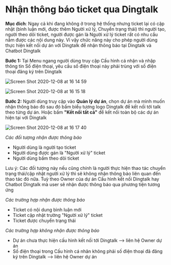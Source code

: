 # Nhận thông báo ticket qua Dingtalk

**Mục đích**: Ngay cả khi đang không ở trong hệ thống nhưng ticket lại có cập nhật \(bình luận mới, được thêm Người xử lý, Chuyển trạng thái\) thì người tạo, người theo dõi ticket, người được gán là Người xử lý ticket rất có nhu cầu nắm được các nội dung này. Vì vậy chức năng này cho phép người dùng thực hiện kết nối dự án với Dingtalk để nhận thông báo tại Dingtalk và Chatbot Dingtalk

**Bước 1:** Tại Menu ngang người dùng truy cập Cấu hình cá nhận và nhập thông tin Số điện thoại, yêu cầu số điện thoại này phải trùng với số điện thoại đăng ký trên Dingtalk

![Screen Shot 2020-12-08 at 16 14 59](https://user-images.githubusercontent.com/73808891/101463890-968ee680-3970-11eb-98e9-f8a3954882c5.png)

![Screen Shot 2020-12-08 at 16 15 18](https://user-images.githubusercontent.com/73808891/101463899-97c01380-3970-11eb-932e-bc936bd47c4a.png)

**Bước 2:** Người dùng truy cập vào **Quản lý dự án**, chọn dự án mà mình muốn nhận thông báo đó sau đó bấm biểu tương logo Dingtalk để kết nối tới talk theo từng dự án. Hoặc bấm **"Kết nối tất cả"** để kết nối toàn bộ các dự án hiện tại với Dingtalk

![Screen Shot 2020-12-08 at 16 17 40](https://user-images.githubusercontent.com/73808891/101464261-01402200-3971-11eb-9166-7e85a4c9e08d.png)

_Các đối tượng nhận được thông báo_

* Người dùng là người tạo ticket
* Người dùng được gán là "Người xử lý" ticket
* Người dùng bấm theo dõi ticket

Lưu ý: Các đối tượng này nếu cũng chính là người thực hiện thao tác chuyển trạng thái/cập nhật người xử lý thì sẽ không nhận thông báo liên quan đến thao tác đó nữa. Tuỳ theo Owner của dự án Cấu hình kết nối Dingtalk hay Chatbot Dingtalk mà user sẽ nhận được thông báo qua phương tiện tương ứng

_Các trường hợp nhận được thông báo_

* Ticket có nội dung bình luận mới
* Ticket cập nhật trường "Người xử lý" ticket
* Ticket được chuyển trạng thái

_Các trường hợp không nhận được thông báo_

* Dự án chưa thực hiện cấu hình kết nối tới Dingtalk --&gt; liên hệ Owner dự án
* Số điện thoại trong Cấu hình cá nhân không phải số điện thoại đã đăng ký trên Dingtalk --&gt; liên hệ Owner dự án


